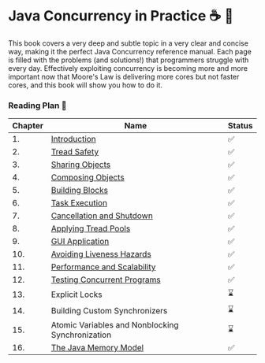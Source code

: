 #  Java Concurrency in Practice :coffee: :arrows_counterclockwise:

This book covers a very deep and subtle topic in a very clear and concise way, making it the
perfect Java Concurrency reference manual. Each page is filled with the problems (and solutions!)
that programmers struggle with every day. Effectively exploiting concurrency is becoming more and more important
now that Moore's Law is delivering more cores but not faster cores, and this book will show you how to do it.

### Reading Plan 📘

| Chapter | Name                                                                                                                                                                                                                                                                         |Status|
|--------|------------------------------------------------------------------------------------------------------------------------------------------------------------------------------------------------------------------------------------------------------------------------------|---------|
| 1.     | [Introduction](https://github.com/Urunov/Interview-Preparation-WAY/blob/master/Books/Java/JavaAdvanced/Java-Concurrency-and-Multithreading/Java-Concurrency-In-Practice/JavaConcurrencyInPracticeResources/Chapter-1.%20Thread%20Safety.pdf)                                 |✅|
| 2.     | [Tread Safety](https://github.com/Urunov/Interview-Preparation-WAY/blob/master/Books/Java/JavaAdvanced/Java-Concurrency-and-Multithreading/Java-Concurrency-In-Practice/JavaConcurrencyInPracticeResources/Chapter-2.%20Thread%20Safety.pdf)                                 |✅|
| 3.     | [Sharing Objects](https://github.com/Urunov/Interview-Preparation-WAY/blob/master/Books/Java/JavaAdvanced/Java-Concurrency-and-Multithreading/Java-Concurrency-In-Practice/JavaConcurrencyInPracticeResources/Chapter-3.%20Sharing%20Objects.pdf)                            |✅|
| 4.     | [Composing Objects](https://github.com/Urunov/Interview-Preparation-WAY/blob/master/Books/Java/JavaAdvanced/Java-Concurrency-and-Multithreading/Java-Concurrency-In-Practice/JavaConcurrencyInPracticeResources/Chapter-4.%20Composing%20Objects.%20.pdf)                    |✅|
| 5.     | [Building Blocks](https://github.com/Urunov/Interview-Preparation-WAY/blob/master/Books/Java/JavaAdvanced/Java-Concurrency-and-Multithreading/Java-Concurrency-In-Practice/JavaConcurrencyInPracticeResources/Chapter-5.%20Building%20Blocks.pdf)                            |✅|
| 6.     | [Task Execution](https://github.com/Urunov/Interview-Preparation-WAY/blob/master/Books/Java/JavaAdvanced/Java-Concurrency-and-Multithreading/Java-Concurrency-In-Practice/JavaConcurrencyInPracticeResources/Chapter-6.%20Completing%20tasks.pdf)                            |✅|
| 7.     | [Cancellation and Shutdown](https://github.com/Urunov/Interview-Preparation-WAY/blob/master/Books/Java/JavaAdvanced/Java-Concurrency-and-Multithreading/Java-Concurrency-In-Practice/JavaConcurrencyInPracticeResources/Chapter-7.%20Cancellation%20and%20Shutdown.pdf)      |✅|
| 8.     | [Applying Tread Pools](https://github.com/Urunov/Interview-Preparation-WAY/blob/master/Books/Java/JavaAdvanced/Java-Concurrency-and-Multithreading/Java-Concurrency-In-Practice/JavaConcurrencyInPracticeResources/Chapter-8%20Applying%20Thread%20Pools.pdf)                |✅|
| 9.     | [GUI Application](https://github.com/Urunov/Interview-Preparation-WAY/blob/master/Books/Java/JavaAdvanced/Java-Concurrency-and-Multithreading/Java-Concurrency-In-Practice/JavaConcurrencyInPracticeResources/Chapter-9.%20Single%20Thread.pdf)                              |✅|
| 10.    | [Avoiding Liveness Hazards](https://github.com/Urunov/Interview-Preparation-WAY/blob/master/Books/Java/JavaAdvanced/Java-Concurrency-and-Multithreading/Java-Concurrency-In-Practice/JavaConcurrencyInPracticeResources/Chapter-10.%20Avoiding%20Liviness%20Hazards.pdf)     |✅|
| 11.    | [Performance and Scalability](https://github.com/Urunov/Interview-Preparation-WAY/blob/master/Books/Java/JavaAdvanced/Java-Concurrency-and-Multithreading/Java-Concurrency-In-Practice/JavaConcurrencyInPracticeResources/Chapter-11.%20Performance%20and%20Scalability.pdf) |✅|
| 12.    | [Testing Concurrent Programs](https://github.com/Urunov/Interview-Preparation-WAY/blob/master/Books/Java/JavaAdvanced/Java-Concurrency-and-Multithreading/Java-Concurrency-In-Practice/JavaConcurrencyInPracticeResources/Chapter-12.%20Testing%20Concurrent%20Programs.pdf)                                                                                                                                                                                                                                              |✅|
| 13.    | Explicit Locks                                                                                                                                                                                                                                                               |⌛|
| 14.    | Building Custom Synchronizers                                                                                                                                                                                                                                                |⌛|
| 15.    | Atomic Variables and Nonblocking Synchronization                                                                                                                                                                                                                             |⌛|
| 16.    | [The Java Memory Model](https://github.com/Urunov/Interview-Preparation-WAY/blob/master/Books/Java/JavaAdvanced/Java-Concurrency-and-Multithreading/Java-Concurrency-In-Practice/JavaConcurrencyInPracticeResources/Chapter-16.%20The%20Java%20Memory%20Model%20.pdf) |✅|

